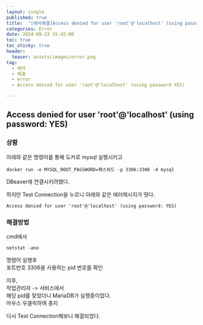 ```yaml
---
layout: single
published: true
title:  "[에러해결]Access denied for user 'root'@'localhost' (using password: YES)"
categories: Error
date: 2024-09-23 15:42:00
toc: true
toc_sticky: true
header:
  teaser: assets/images/error.png
tag:   
  - 에러
  - 해결
  - error
  - Access denied for user 'root'@'localhost' (using password YES)

---
```


## Access denied for user 'root'@'localhost' (using password: YES)

### 상황

아래와 같은 명령어를 통해 도커로 mysql 실행시키고  
```
docker run -e MYSQL_ROOT_PASSWORD=패스워드 -p 3306:3306 -d mysql
```
DBeaver에 연결시키려했다.  
 

하지만 Test Connection을 누르니 아래와 같은 에러메시지가 떳다.  

```
Access denied for user 'root'@'localhost' (using password: YES)
```

### 해결방법


cmd에서  
```
netstat -ano
```
명령어 실행후  
포트번호 3306을 사용하는 pid 번호를 확인  

이후,  
작업관리자 -> 서비스에서  
해당 pid를 찾았더니 MariaDB가 실행중이었다.  
마우스 우클릭하여 중지  


다시 Test Connection해보니 해결되었다.
